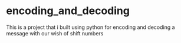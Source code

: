 # encoding_and_decoding
This is a project that i built using python for encoding and decoding a message with our wish of shift numbers
